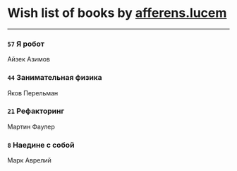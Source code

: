 # Wish list of books by [afferens.lucem](http://vk.com/id196071655)
---

### `57` Я робот
Айзек Азимов

### `44` Занимательная физика
Яков Перельман

### `21` Рефакторинг
Мартин Фаулер

### `8` Наедине с собой
Марк Аврелий

